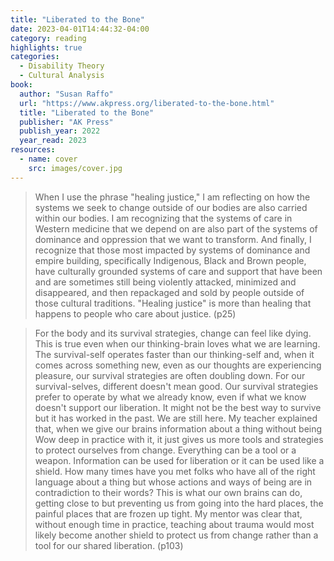 ```yaml
---
title: "Liberated to the Bone"
date: 2023-04-01T14:44:32-04:00
category: reading
highlights: true
categories:
  - Disability Theory
  - Cultural Analysis
book:
  author: "Susan Raffo"
  url: "https://www.akpress.org/liberated-to-the-bone.html"
  title: "Liberated to the Bone"
  publisher: "AK Press"
  publish_year: 2022
  year_read: 2023
resources:
  - name: cover
    src: images/cover.jpg
---
```


> When I use the phrase "healing justice," I am reflecting on how the systems we seek to change outside of our bodies are also carried within our bodies. I am recognizing that the systems of care in Western medicine that we depend on are also part of the systems of dominance and oppression that we want to transform. And finally, I recognize that those most impacted by systems of dominance and empire building, specifically Indigenous, Black and Brown people, have culturally grounded systems of care and support that have been and are sometimes still being violently attacked, minimized and disappeared, and then repackaged and sold by people outside of those cultural traditions. "Healing justice" is more than healing that happens to people who care about justice. (p25)

> For the body and its survival strategies, change can feel like dying. This is true even when our thinking-brain loves what we are learning. The survival-self operates faster than our thinking-self and, when it comes across something new, even as our thoughts are experiencing pleasure, our survival strategies are often doubling down. For our survival-selves, different doesn't mean good. Our survival strategies prefer to operate by what we already know, even if what we know doesn't support our liberation. It might not be the best way to survive but it has worked in the past. We are still here. My teacher explained that, when we give our brains information about a thing without being Wow deep in practice with it, it just gives us more tools and strategies to protect ourselves from change. Everything can be a tool or a weapon. Information can be used for liberation or it can be used like a shield. How many times have you met folks who have all of the right language about a thing but whose actions and ways of being are in contradiction to their words? This is what our own brains can do, getting close to but preventing us from going into the hard places, the painful places that are frozen up tight. My mentor was clear that, without enough time in practice, teaching about trauma would most likely become another shield to protect us from change rather than a tool for our shared liberation. (p103)

